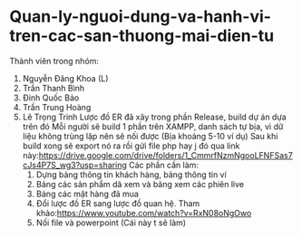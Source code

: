 # Quan-ly-nguoi-dung-va-hanh-vi-tren-cac-san-thuong-mai-dien-tu
Thành viên trong nhóm:
1. Nguyễn Đăng Khoa (L)
2. Trần Thanh Bình
3. Đinh Quốc Bảo
4. Trần Trung Hoàng
5. Lê Trọng Trinh
   Lược đồ ER đã xây trong phần Release, build dự án dựa trên đó
   Mỗi người sẽ build 1 phần trên XAMPP, danh sách tự bịa, vì dữ liệu không trùng lặp nên sẽ nối được (Bịa khoảng 5-10 ví dụ)
   Sau khi build xong sẽ export nó ra rồi gửi file php hay j đó qua link này:https://drive.google.com/drive/folders/1_CmmrfNzmNgooLFNFSas7cJs4P7S_wg3?usp=sharing
   Các phần cần làm:
   1. Dựng bảng thông tin khách hàng, bảng thông tin ví
   2. Bảng các sản phẩm dã xem và bảng xem các phiên live
   3. Bảng các mặt hàng đã mua
   4. Đổi lược đồ ER sang lược đồ quan hệ. Tham khảo:https://www.youtube.com/watch?v=RxN08oNgOwo
   5. Nối file và powerpoint (Cái này t sẽ làm)
